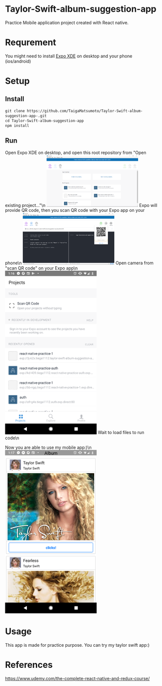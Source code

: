# Taylor-Swift-album-suggestion-app

Practice Mobile application project created with React native.

# Requrement

You might need to install [Expo XDE](https://expo.io/) on desktop and your phone (ios/android)

# Setup

## Install

```
git clone https://github.com/TaigaMatsumoto/Taylor-Swift-album-suggestion-app-.git
cd Taylor-Swift-album-suggestion-app
npm install
```

## Run

Open Expo XDE on desktop, and open this root repository from "Open existing project..."\n
<img src="./readme_images/image_expoxde.png" width="300px">
Expo will provide QR code, then you scan QR code with your Expo app on your phone\n
<img src="./readme_images/image_expoxde_QRcode.png" width="300px">
Open camera from "scan QR code" on your Expo app\n
<img src="./readme_images/image_expoxde_app.png" width="300px">
Wait to load files to run code\n

Now you are able to use my mobile app:)\n
<img src="./readme_images/react_native_app_1.png" width="300px">

# Usage

This app is made for practice purpose. You can try my taylor swift app:)

# References

https://www.udemy.com/the-complete-react-native-and-redux-course/

